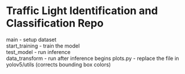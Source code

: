 # Traffic Light Identification and Classification Repo

main - setup dataset  
start_training - train the model  
test_model - run inference  
data_transform - run after inference begins
plots.py - replace the file in yolov5/utils (corrects bounding box colors)